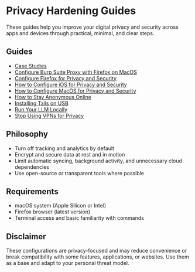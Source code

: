# Privacy Hardening Guides

These guides help you improve your digital privacy and security across apps and devices through practical, minimal, and clear steps.

## Guides

- [Case Studies](https://github.com/as4395/guides/tree/main/explore-guides/case-studies)
- [Configure Burp Suite Proxy with Firefox on MacOS](https://github.com/as4395/guides/blob/main/explore-guides/configure-burpsuite-proxy-with-firefox-on-macos/README.md)
- [Configure Firefox for Privacy and Security](https://github.com/as4395/guides/tree/main/explore-guides/how-to-configure-firefox-for-privacy-and-security)
- [How to Configure iOS for Privacy and Security](https://github.com/as4395/guides/tree/main/explore-guides/how-to-configure-ios-for-privacy-and-security)
- [How to Configure MacOS for Privacy and Security](https://github.com/as4395/guides/tree/main/explore-guides/how-to-configure-macos-for-privacy-and-security)
- [How to Stay Anonymous Online](https://github.com/as4395/guides/tree/main/explore-guides/how-to-stay-anonymous-online)
- [Installing Tails on USB](https://github.com/as4395/guides/tree/main/explore-guides/installing-tailos-on-usb)
- [Run Your LLM Locally](https://github.com/as4395/guides/tree/main/explore-guides/run-your-llm-locally)
- [Stop Using VPNs for Privacy](https://github.com/as4395/guides/tree/main/explore-guides/stop-using-vpns-for-privacy)

## Philosophy

- Turn off tracking and analytics by default
- Encrypt and secure data at rest and in motion
- Limit automatic syncing, background activity, and unnecessary cloud dependencies
- Use open-source or transparent tools where possible

## Requirements

- macOS system (Apple Silicon or Intel)
- Firefox browser (latest version)
- Terminal access and basic familiarity with commands

## Disclaimer

These configurations are privacy-focused and may reduce convenience or break compatibility with some features, applications, or websites. Use them as a base and adapt to your personal threat model.
